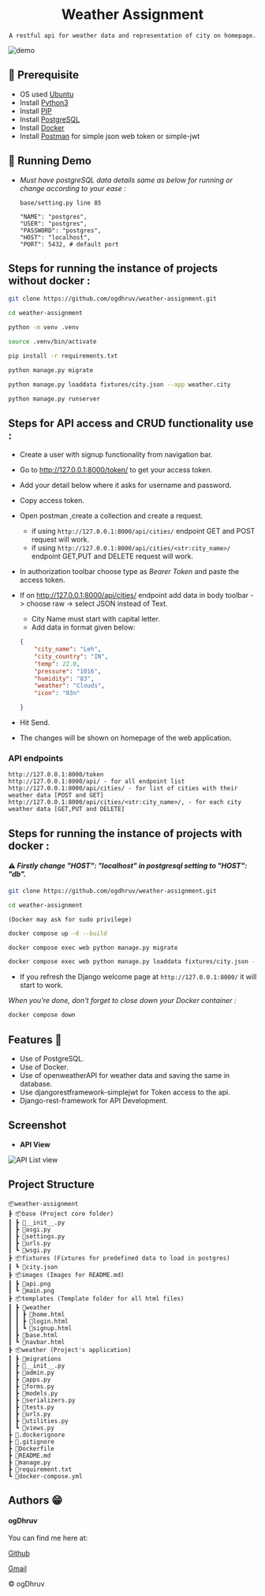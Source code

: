 
<div align="center">

# Weather Assignment

    A restful api for weather data and representation of city on homepage.

</div>

![demo](images/main.png)

## 📖 Prerequisite
- OS used [Ubuntu](https://ubuntu.com/download/desktop)
- Install [Python3](https://www.python.org/)
- Install [PIP](https://pip.pypa.io/en/stable/installation/#supported-methods)
- Install [PostgreSQL](https://www.postgresql.org/download/linux/ubuntu/)
- Install [Docker](https://docs.docker.com/engine/install/ubuntu/)
- Install [Postman](https://learning.postman.com/docs/getting-started/installation-and-updates/#installing-postman-on-linux) for simple json web token or simple-jwt

## 📀 Running Demo
-   _Must have postgreSQL data details same as below for running or change according to your ease :_
    
    `base/setting.py line 85`

    ```
    "NAME": "postgres",
    "USER": "postgres",
    "PASSWORD": "postgres",
    "HOST": "localhost",
    "PORT": 5432, # default port
    ```

<h2> Steps for running the instance of projects without docker :</h2>


```sh
git clone https://github.com/ogdhruv/weather-assignment.git
```
```sh
cd weather-assignment
```
```sh
python -m venv .venv
```
```sh
source .venv/bin/activate
```
```sh
pip install -r requirements.txt
```
```sh
python manage.py migrate
```
```sh
python manage.py loaddata fixtures/city.json --app weather.city
```
```sh
python manage.py runserver
```

<h2> Steps for API access and CRUD functionality use : </h2>

* Create a user with signup functionality from navigation bar.
* Go to http://127.0.0.1:8000/token/ to get your access token.
* Add your detail below where it asks for username and password.
* Copy access token.
* Open postman ,create a collection and create a request.
    * if using `http://127.0.0.1:8000/api/cities/` endpoint GET and POST request will work.
    * if using `http://127.0.0.1:8000/api/cities/<str:city_name>/` endpoint GET,PUT and DELETE request will work.
* In authorization toolbar choose type as *Bearer Token* and paste the access token.
* If on http://127.0.0.1:8000/api/cities/ endpoint add data in body toolbar -> choose raw -> select JSON instead of Text.
    
    * City Name must start with capital letter.
    * Add data in format given below:

    ```json
    {
        "city_name": "Leh",
        "city_country": "IN",
        "temp": 22.0,
        "pressure": "1016",
        "humidity": "83",
        "weather": "Clouds",
        "icon": "03n"

    }
    ```

* Hit Send.
* The changes will be shown on homepage of the web application.

<h3> API endpoints </h3>

```
http://127.0.0.1:8000/token
http://127.0.0.1:8000/api/ - for all endpoint list
http://127.0.0.1:8000/api/cities/ - for list of cities with their weather data [POST and GET]
http://127.0.0.1:8000/api/cities/<str:city_name>/, - for each city weather data [GET,PUT and DELETE]
```

<h2> Steps for running the instance of projects with docker :</h2>

 #### :warning: *_Firstly change "HOST": "localhost" in postgresql setting to "HOST": "db"._*


```sh
git clone https://github.com/ogdhruv/weather-assignment.git
```
```sh
cd weather-assignment
```
`(Docker may ask for sudo privilege)`

```sh
docker compose up -d --build
```
```sh
docker compose exec web python manage.py migrate
```
```sh
docker compose exec web python manage.py loaddata fixtures/city.json --app weather.city
```

* If you refresh the Django welcome page at `http://127.0.0.1:8000/` it will start to work.

*_When you're done, don't forget to close down your Docker container :_*
```sh
docker compose down
```

## Features 🌟

* Use of PostgreSQL.
* Use of Docker.
* Use of openweatherAPI for weather data and saving the same in database.
* Use djangorestframework-simplejwt for Token access to the api.
* Django-rest-framework for API Development.

## Screenshot

* **API View**

![API List view](images/api.png)

## Project Structure
```
📦weather-assignment
┣ 📦base (Project core folder)
┃ ┣ 📜__init__.py
┃ ┣ 📜asgi.py
┃ ┣ 📜settings.py
┃ ┣ 📜urls.py
┃ ┗ 📜wsgi.py
┣ 📦fixtures (Fixtures for predefined data to load in postgres)
┃ ┗ 📜city.json
┣ 📦images (Images for README.md)
┃ ┣ 📜api.png
┃ ┗ 📜main.png
┣ 📦templates (Template folder for all html files)
┃ ┣ 📂weather
┃ ┃ ┣ 📜home.html
┃ ┃ ┣ 📜login.html
┃ ┃ ┗ 📜signup.html
┃ ┣ 📜base.html
┃ ┗ 📜navbar.html
┣ 📦weather (Project's application)
┃ ┣ 📂migrations
┃ ┣ 📜__init__.py
┃ ┣ 📜admin.py
┃ ┣ 📜apps.py
┃ ┣ 📜forms.py
┃ ┣ 📜models.py
┃ ┣ 📜serializers.py
┃ ┣ 📜tests.py
┃ ┣ 📜urls.py
┃ ┣ 📜utilities.py
┃ ┗ 📜views.py
┣ 📜.dockerignore
┣ 📜.gitignore
┣ 📜Dockerfile
┣ 📜README.md
┣ 📜manage.py
┣ 📜requirement.txt
┗ 📜docker-compose.yml

```



## Authors 😁️
 
#### ogDhruv
 
 You can find me here at:

[Github](https://github.com/ogdhruv)

[Gmail](mailto:dhruvrohilla.cse@gmail.com)

© ogDhruv